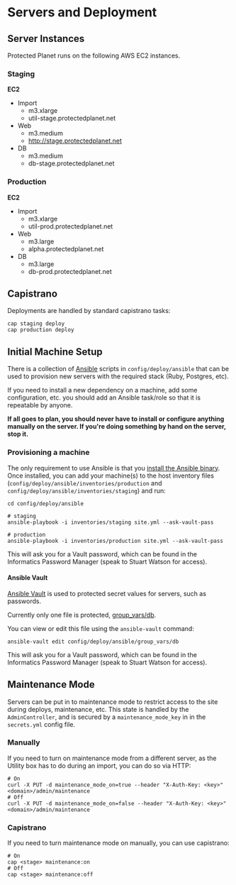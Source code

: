 # Servers and Deployment

## Server Instances

Protected Planet runs on the following AWS EC2 instances.

### Staging

**EC2**

* Import
    * m3.xlarge
    * util-stage.protectedplanet.net
* Web
    * m3.medium
    * http://stage.protectedplanet.net
* DB
    * m3.medium
    * db-stage.protectedplanet.net

### Production

**EC2**

* Import
    * m3.xlarge
    * util-prod.protectedplanet.net
* Web
    * m3.large
    * alpha.protectedplanet.net
* DB
    * m3.large
    * db-prod.protectedplanet.net

## Capistrano

Deployments are handled by standard capistrano tasks:

```
cap staging deploy
cap production deploy
```

## Initial Machine Setup

There is a collection of [Ansible](http://ansible.com) scripts in
`config/deploy/ansible` that can be used to provision new servers with
the required stack (Ruby, Postgres, etc).

If you need to install a new dependency on a machine, add some
configuration, etc. you should add an Ansible task/role so that it is
repeatable by anyone.

**If all goes to plan, you should never have to install or configure
anything manually on the server. If you're doing something by hand on
the server, stop it.**

### Provisioning a machine

The only requirement to use Ansible is that you [install the Ansible
binary](http://docs.ansible.com/intro_installation.html). Once
installed, you can add your machine(s) to the host inventory files
(`config/deploy/ansible/inventories/production` and
`config/deploy/ansible/inventories/staging`) and run:

```
cd config/deploy/ansible

# staging
ansible-playbook -i inventories/staging site.yml --ask-vault-pass

# production
ansible-playbook -i inventories/production site.yml --ask-vault-pass
```

This will ask you for a Vault password, which can be found in the
Informatics Password Manager (speak to Stuart Watson for access).

#### Ansible Vault

[Ansible Vault](http://docs.ansible.com/playbooks_vault.html) is used to
protected secret values for servers, such as passwords.

Currently only one file is protected,
[group_vars/db](../config/deploy/ansible/group_vars/db).

You can view or edit this file using the `ansible-vault` command:

```
ansible-vault edit config/deploy/ansible/group_vars/db
```

This will ask you for a Vault password, which can be found in the
Informatics Password Manager (speak to Stuart Watson for access).

## Maintenance Mode

Servers can be put in to maintenance mode to restrict access to the
site during deploys, maintenance, etc. This state is handled by the
`AdminController`, and is secured by a `maintenance_mode_key` in in the
`secrets.yml` config file.

### Manually

If you need to turn on maintenance mode from a different server, as the
Utility box has to do during an import, you can do so via HTTP:

```
# On
curl -X PUT -d maintenance_mode_on=true --header "X-Auth-Key: <key>" <domain>/admin/maintenance
# Off
curl -X PUT -d maintenance_mode_on=false --header "X-Auth-Key: <key>" <domain>/admin/maintenance
```

### Capistrano

If you need to turn maintenance mode on manually, you can use
capistrano:

```
# On
cap <stage> maintenance:on
# Off
cap <stage> maintenance:off
```
